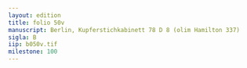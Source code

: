 ```yaml
---
layout: edition
title: folio 50v
manuscript: Berlin, Kupferstichkabinett 78 D 8 (olim Hamilton 337)
sigla: B
iip: b050v.tif
milestone: 100
---
```

